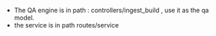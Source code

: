 - The QA engine is in path : controllers/ingest_build , use it as the qa model.
- the service is in path routes/service